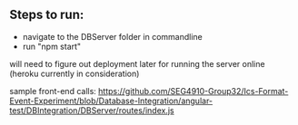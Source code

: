 ## Steps to run:
- navigate to the DBServer folder in commandline
- run "npm start"

will need to figure out deployment later for running the server online (heroku currently in consideration)


sample front-end calls: https://github.com/SEG4910-Group32/Ics-Format-Event-Experiment/blob/Database-Integration/angular-test/DBIntegration/DBServer/routes/index.js